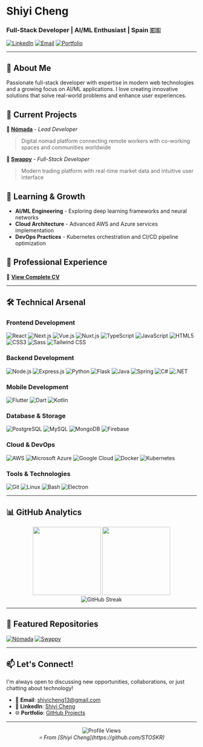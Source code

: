 # Shiyi Cheng
### Full-Stack Developer | AI/ML Enthusiast | Spain 🇪🇸

[![LinkedIn](https://img.shields.io/badge/LinkedIn-0077B5?style=for-the-badge&logo=linkedin&logoColor=white)](https://linkedin.com/in/shiyi-cheng)
[![Email](https://img.shields.io/badge/Email-D14836?style=for-the-badge&logo=gmail&logoColor=white)](mailto:shiyicheng13@gmail.com)
[![Portfolio](https://img.shields.io/badge/Portfolio-000000?style=for-the-badge&logo=github&logoColor=white)](https://github.com/STOSKR)

---

## 🚀 About Me

Passionate full-stack developer with expertise in modern web technologies and a growing focus on AI/ML applications. I love creating innovative solutions that solve real-world problems and enhance user experiences.

## 🔭 Current Projects

**🌟 [Nómada](https://www.nomadapp.site/)** - *Lead Developer*
> Digital nomad platform connecting remote workers with co-working spaces and communities worldwide

**💱 [Swappy](https://swappy-pin.web.app/)** - *Full-Stack Developer*
> Modern trading platform with real-time market data and intuitive user interface

## 🌱 Learning & Growth

- **AI/ML Engineering** - Exploring deep learning frameworks and neural networks
- **Cloud Architecture** - Advanced AWS and Azure services implementation
- **DevOps Practices** - Kubernetes orchestration and CI/CD pipeline optimization

## 💼 Professional Experience

📄 **[View Complete CV](https://upvedues-my.sharepoint.com/:w:/g/personal/scheng1_upv_edu_es/ETpXPZtad4dImNYsFdEJe8IB499GHsbvF6YIBUMlb_-abw?e=nu6Vcb)**

---

## 🛠️ Technical Arsenal

### **Frontend Development**
![React](https://img.shields.io/badge/React-20232A?style=for-the-badge&logo=react&logoColor=61DAFB)
![Next.js](https://img.shields.io/badge/Next.js-000000?style=for-the-badge&logo=next.js&logoColor=white)
![Vue.js](https://img.shields.io/badge/Vue.js-35495E?style=for-the-badge&logo=vue.js&logoColor=4FC08D)
![Nuxt.js](https://img.shields.io/badge/Nuxt.js-00C58E?style=for-the-badge&logo=nuxt.js&logoColor=white)
![TypeScript](https://img.shields.io/badge/TypeScript-007ACC?style=for-the-badge&logo=typescript&logoColor=white)
![JavaScript](https://img.shields.io/badge/JavaScript-F7DF1E?style=for-the-badge&logo=javascript&logoColor=black)
![HTML5](https://img.shields.io/badge/HTML5-E34F26?style=for-the-badge&logo=html5&logoColor=white)
![CSS3](https://img.shields.io/badge/CSS3-1572B6?style=for-the-badge&logo=css3&logoColor=white)
![Sass](https://img.shields.io/badge/Sass-CC6699?style=for-the-badge&logo=sass&logoColor=white)
![Tailwind CSS](https://img.shields.io/badge/Tailwind_CSS-38B2AC?style=for-the-badge&logo=tailwind-css&logoColor=white)

### **Backend Development**
![Node.js](https://img.shields.io/badge/Node.js-43853D?style=for-the-badge&logo=node.js&logoColor=white)
![Express.js](https://img.shields.io/badge/Express.js-404D59?style=for-the-badge)
![Python](https://img.shields.io/badge/Python-3776AB?style=for-the-badge&logo=python&logoColor=white)
![Flask](https://img.shields.io/badge/Flask-000000?style=for-the-badge&logo=flask&logoColor=white)
![Java](https://img.shields.io/badge/Java-ED8B00?style=for-the-badge&logo=java&logoColor=white)
![Spring](https://img.shields.io/badge/Spring-6DB33F?style=for-the-badge&logo=spring&logoColor=white)
![C#](https://img.shields.io/badge/C%23-239120?style=for-the-badge&logo=c-sharp&logoColor=white)
![.NET](https://img.shields.io/badge/.NET-5C2D91?style=for-the-badge&logo=.net&logoColor=white)

### **Mobile Development**
![Flutter](https://img.shields.io/badge/Flutter-02569B?style=for-the-badge&logo=flutter&logoColor=white)
![Dart](https://img.shields.io/badge/Dart-0175C2?style=for-the-badge&logo=dart&logoColor=white)
![Kotlin](https://img.shields.io/badge/Kotlin-0095D5?style=for-the-badge&logo=kotlin&logoColor=white)

### **Database & Storage**
![PostgreSQL](https://img.shields.io/badge/PostgreSQL-316192?style=for-the-badge&logo=postgresql&logoColor=white)
![MySQL](https://img.shields.io/badge/MySQL-00000F?style=for-the-badge&logo=mysql&logoColor=white)
![MongoDB](https://img.shields.io/badge/MongoDB-4EA94B?style=for-the-badge&logo=mongodb&logoColor=white)
![Firebase](https://img.shields.io/badge/Firebase-039BE5?style=for-the-badge&logo=Firebase&logoColor=white)

### **Cloud & DevOps**
![AWS](https://img.shields.io/badge/Amazon_AWS-232F3E?style=for-the-badge&logo=amazon-aws&logoColor=white)
![Microsoft Azure](https://img.shields.io/badge/Microsoft_Azure-0089D0?style=for-the-badge&logo=microsoft-azure&logoColor=white)
![Google Cloud](https://img.shields.io/badge/Google_Cloud-4285F4?style=for-the-badge&logo=google-cloud&logoColor=white)
![Docker](https://img.shields.io/badge/Docker-2496ED?style=for-the-badge&logo=docker&logoColor=white)
![Kubernetes](https://img.shields.io/badge/Kubernetes-326ce5?style=for-the-badge&logo=kubernetes&logoColor=white)

### **Tools & Technologies**
![Git](https://img.shields.io/badge/Git-F05032?style=for-the-badge&logo=git&logoColor=white)
![Linux](https://img.shields.io/badge/Linux-FCC624?style=for-the-badge&logo=linux&logoColor=black)
![Bash](https://img.shields.io/badge/GNU%20Bash-4EAA25?style=for-the-badge&logo=GNU%20Bash&logoColor=white)
![Electron](https://img.shields.io/badge/Electron-191970?style=for-the-badge&logo=Electron&logoColor=white)

---

## 📊 GitHub Analytics

<div align="center">
  <img height="180em" src="https://github-readme-stats.vercel.app/api?username=STOSKR&show_icons=true&theme=tokyonight&include_all_commits=true&count_private=true"/>
  <img height="180em" src="https://github-readme-stats.vercel.app/api/top-langs/?username=STOSKR&layout=compact&langs_count=8&theme=tokyonight"/>
</div>

<div align="center">
  <img src="https://github-readme-streak-stats.herokuapp.com/?user=STOSKR&theme=tokyonight" alt="GitHub Streak"/>
</div>

---

## 🎯 Featured Repositories

[![Nómada](https://github-readme-stats.vercel.app/api/pin/?username=STOSKR&repo=nomada&theme=tokyonight)](https://github.com/STOSKR/nomada)
[![Swappy](https://github-readme-stats.vercel.app/api/pin/?username=STOSKR&repo=swappy&theme=tokyonight)](https://github.com/STOSKR/swappy)

---

## 📫 Let's Connect!

I'm always open to discussing new opportunities, collaborations, or just chatting about technology!

- 📧 **Email**: [shiyicheng13@gmail.com](mailto:shiyicheng13@gmail.com)
- 💼 **LinkedIn**: [Shiyi Cheng](https://linkedin.com/in/shiyi-cheng)
- 🌐 **Portfolio**: [GitHub Projects](https://github.com/STOSKR)

---

<div align="center">
  <img src="https://komarev.com/ghpvc/?username=STOSKR&color=blueviolet&style=for-the-badge" alt="Profile Views"/>
</div>

<div align="center">
  <i>⭐️ From [Shiyi Cheng](https://github.com/STOSKR)</i>
</div>
